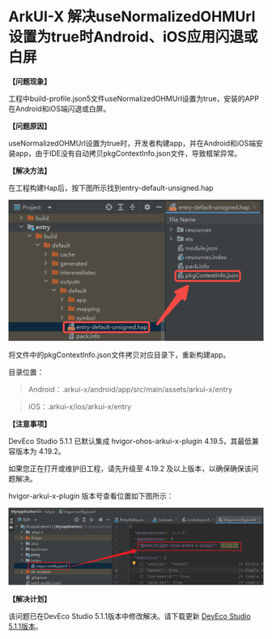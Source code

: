 # ArkUI-X 解决useNormalizedOHMUrl设置为true时Android、iOS应用闪退或白屏

**【问题现象】**

工程中build-profile.json5文件useNormalizedOHMUrl设置为true，安装的APP在Android和iOS端闪退或白屏。

**【问题原因】**

useNormalizedOHMUrl设置为true时，开发者构建app，并在Android和iOS端安装app，由于IDE没有自动拷贝pkgContextInfo.json文件，导致框架异常。

**【解决方法】**

在工程构建Hap后，按下图所示找到entry-default-unsigned.hap

![image](../figures/dev-faq-17-1.png)<br/>

将文件中的pkgContextInfo.json文件拷贝对应目录下，重新构建app。

目录位置：

> Android：.arkui-x/android/app/src/main/assets/arkui-x/entry

> iOS：.arkui-x/ios/arkui-x/entry

**【注意事项】**

DevEco Studio 5.1.1 已默认集成 hvigor-ohos-arkui-x-plugin 4.19.5，其最低兼容版本为 4.19.2。

如果您正在打开或维护旧工程，请先升级至 4.19.2 及以上版本，以确保确保该问题解决。

hvigor-arkui-x-plugin 版本号查看位置如下图所示：

![image](../figures/dev-faq-17-2.png)<br/>

**【解决计划】**

该问题已在DevEco Studio 5.1.1版本中修改解决。请下载更新 [DevEco Studio 5.1.1版本](https://developer.huawei.com/consumer/cn/download/deveco-studio)。